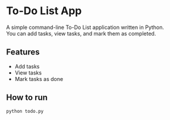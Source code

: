 # To-Do List App

A simple command-line To-Do List application written in Python.  
You can add tasks, view tasks, and mark them as completed.

## Features
- Add tasks
- View tasks
- Mark tasks as done

## How to run
```bash
python todo.py
